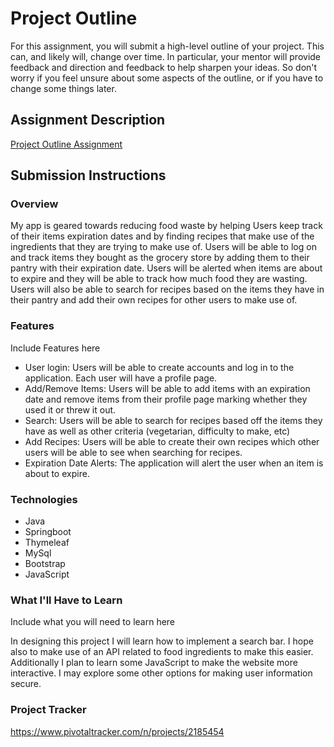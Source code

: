 # Project Outline
For this assignment, you will submit a high-level outline of your project. This can, and likely will, change over time. In particular, your mentor will provide feedback and direction and feedback to help sharpen your ideas. So don't worry if you feel unsure about some aspects of the outline, or if you have to change some things later.

## Assignment Description
[Project Outline Assignment](https://education.launchcode.org/liftoff/assignments/project-outline/)

## Submission Instructions

### Overview
My app is geared towards reducing food waste by helping Users keep track of their items expiration dates and by finding recipes that make use of the ingredients that they are trying to make use of. Users will be able to log on and track items they bought as the grocery store by adding them to their pantry with their expiration date. Users will be alerted when items are about to expire and they will be able to track how much food they are wasting. Users will also be able to search for recipes based on the items they have in their pantry and add their own recipes for other users to make use of. 

### Features
Include Features here

*	User login: Users will be able to create accounts and log in to the application. Each user will have a profile page.
*	Add/Remove Items: Users will be able to add items with an expiration date and remove items from their profile page marking whether they used it or threw it out.
*	Search: Users will be able to search for recipes based off the items they have as well as other criteria (vegetarian, difficulty to make, etc)
*	Add Recipes: Users will be able to create their own recipes which other users will be able to see when searching for recipes.
*	Expiration Date Alerts: The application will alert the user when an item is about to expire.



### Technologies

*	Java
*	Springboot
*	Thymeleaf
*	MySql
*	Bootstrap
*	JavaScript



### What I'll Have to Learn
Include what you will need to learn here

In designing this project I will learn how to implement a search bar. I hope also to make use of an API related to food ingredients to make this easier. Additionally I plan to learn some JavaScript to make the website more interactive. I may explore some other options for making user information secure.  

### Project Tracker

https://www.pivotaltracker.com/n/projects/2185454
